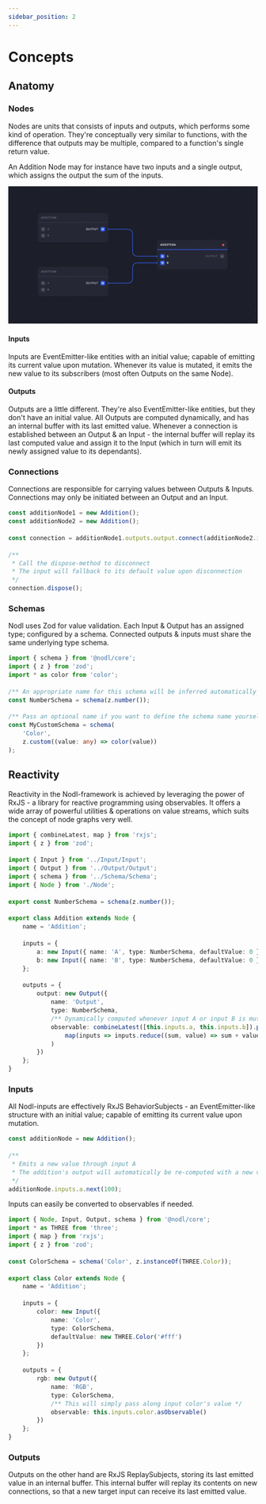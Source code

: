 ```yaml
---
sidebar_position: 2
---
```


# Concepts

## Anatomy

### Nodes

Nodes are units that consists of inputs and outputs, which performs some kind of operation. They're conceptually very similar to functions, with the difference that outputs may be multiple, compared to a function's single return value.

An Addition Node may for instance have two inputs and a single output, which assigns the output the sum of the inputs.

![Visual representation of nodl](../static/img/nodl.png)

#### Inputs

Inputs are EventEmitter-like entities with an initial value; capable of emitting its current value upon mutation. Whenever its value is mutated, it emits the new value to its subscribers (most often Outputs on the same Node).

#### Outputs

Outputs are a little different. They're also EventEmitter-like entities, but they don't have an initial value. All Outputs are computed dynamically, and has an internal buffer with its last emitted value. Whenever a connection is established between an Output & an Input - the internal buffer will replay its last computed value and assign it to the Input (which in turn will emit its newly assigned value to its dependants).

### Connections

Connections are responsible for carrying values between Outputs & Inputs. Connections may only be initiated between an Output and an Input.

```typescript
const additionNode1 = new Addition();
const additionNode2 = new Addition();

const connection = additionNode1.outputs.output.connect(additionNode2.inputs.a);

/**
 * Call the dispose-method to disconnect
 * The input will fallback to its default value upon disconnection
 */
connection.dispose();
```

### Schemas

Nodl uses Zod for value validation. Each Input & Output has an assigned type; configured by a schema. Connected outputs & inputs must share the same underlying type schema.

```typescript
import { schema } from '@nodl/core';
import { z } from 'zod';
import * as color from 'color';

/** An appropriate name for this schema will be inferred automatically */
const NumberSchema = schema(z.number());

/** Pass an optional name if you want to define the schema name yourself */
const MyCustomSchema = schema(
    'Color',
    z.custom((value: any) => color(value))
);
```

## Reactivity

Reactivity in the Nodl-framework is achieved by leveraging the power of RxJS - a library for reactive programming using observables. It offers a wide array of powerful utilities & operations on value streams, which suits the concept of node graphs very well.

```typescript
import { combineLatest, map } from 'rxjs';
import { z } from 'zod';

import { Input } from '../Input/Input';
import { Output } from '../Output/Output';
import { schema } from '../Schema/Schema';
import { Node } from './Node';

export const NumberSchema = schema(z.number());

export class Addition extends Node {
    name = 'Addition';

    inputs = {
        a: new Input({ name: 'A', type: NumberSchema, defaultValue: 0 }),
        b: new Input({ name: 'B', type: NumberSchema, defaultValue: 0 })
    };

    outputs = {
        output: new Output({
            name: 'Output',
            type: NumberSchema,
            /** Dynamically computed whenever input A or input B is mutated */
            observable: combineLatest([this.inputs.a, this.inputs.b]).pipe(
                map(inputs => inputs.reduce((sum, value) => sum + value), 0)
            )
        })
    };
}
```

### Inputs

All Nodl-inputs are effectively RxJS BehaviorSubjects - an EventEmitter-like structure with an initial value; capable of emitting its current value upon mutation.

```typescript
const additionNode = new Addition();

/**
 * Emits a new value through input A
 * The addition's output will automatically be re-computed with a new value
 */
additionNode.inputs.a.next(100);
```

Inputs can easily be converted to observables if needed.

```typescript
import { Node, Input, Output, schema } from '@nodl/core';
import * as THREE from 'three';
import { map } from 'rxjs';
import { z } from 'zod';

const ColorSchema = schema('Color', z.instanceOf(THREE.Color));

export class Color extends Node {
    name = 'Addition';

    inputs = {
        color: new Input({
            name: 'Color',
            type: ColorSchema,
            defaultValue: new THREE.Color('#fff')
        })
    };

    outputs = {
        rgb: new Output({
            name: 'RGB',
            type: ColorSchema,
            /** This will simply pass along input color's value */
            observable: this.inputs.color.asObservable()
        })
    };
}
```

### Outputs

Outputs on the other hand are RxJS ReplaySubjects, storing its last emitted value in an internal buffer. This internal buffer will replay its contents on new connections, so that a new target input can receive its last emitted value.
